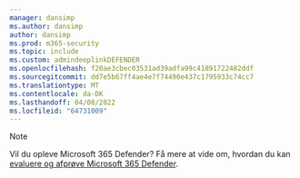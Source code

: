 ```yaml
---
manager: dansimp
ms.author: dansimp
author: dansimp
ms.prod: m365-security
ms.topic: include
ms.custom: admindeeplinkDEFENDER
ms.openlocfilehash: f20ae3cbec03531ad39adfa99c41891722482ddf
ms.sourcegitcommit: dd7e5b67ff4ae4e7f74490e437c1795933c74cc7
ms.translationtype: MT
ms.contentlocale: da-DK
ms.lasthandoff: 04/08/2022
ms.locfileid: "64731009"
---
```

> [!NOTE]
> Vil du opleve Microsoft 365 Defender? Få mere at vide om, hvordan du kan [evaluere og afprøve Microsoft 365 Defender](/microsoft-365/security/defender/eval-overview?ocid=cx-docs-MTPtriallab).
